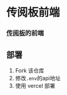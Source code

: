 # 传阅板前端
### [传阅板](https://github.com/an0i/kairanban)的前端

## 部署
1. Fork 该仓库
2. 修改`.env`的api地址
3. 使用 vercel 部署
